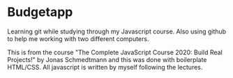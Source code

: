 # Budgetapp
Learning git while studying through my Javascript course. Also using github to help me working with two different computers.

This is from the course "The Complete JavaScript Course 2020: Build Real Projects!" by Jonas Schmedtmann and this was done with boilerplate HTML/CSS. All javascript is written by myself following the lectures.
